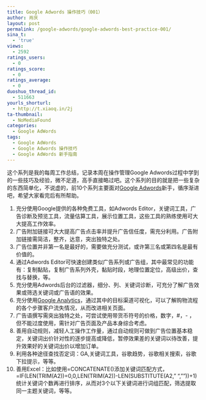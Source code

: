 ```yaml
---
title: Google Adwords 操作技巧（001）
author: 肖庆
layout: post
permalink: /google-adwords/google-adwords-best-practice-001/
sina_t:
  - 'true'
views:
  - 2592
ratings_users:
  - 0
ratings_score:
  - 0
ratings_average:
  - 0
duoshuo_thread_id:
  - 511663
yourls_shorturl:
  - http://t.xiaoq.in/2j
ta-thumbnail:
  - NoMediaFound
categories:
  - Google AdWords
tags:
  - Google AdWords
  - Google Adwords 操作技巧
  - Google AdWords 新手指南
---
```

<div>
  这个系列是我的每周工作总结，记录本周在操作管理Google Adwords过程中学到的一些技巧及经验，微不足道，高手直接略过吧。这个系列的目的就是把一些复杂的东西简单化，不说虚的，前10个系列主要面对<span class='wp_keywordlink'><a href="http://blog.xiaoq.in/google-adwords/" title="Google Adwords" target="_blank">Google Adwords</a></span>新手，循序渐进吧，希望大家看完后有所帮助。
</div>

1.  充分使用Google提供的各种免费工具，如Adwords Editor，关键词工具，广告诊断及预览工具，流量估算工具，展示位置工具，这些工具的熟练使用可大大提高工作效率。
2.  广告附加链接可大大提高广告点击率并提升广告信任度，需充分利用。广告附加链接需简洁，整齐，达意，突出独特之处。
3.  广告位置并非第一名是最好的，需要做充分测试，或许第三名或第四名是最有价值的。
4.  通过Adwords Editor可快速创建类似广告系列或广告组，其中最常见的功能有：复制黏贴，复制广告系列外壳，黏贴时段，地理位置定位，高级出价，查找与替换，等。
5.  充分使用Adwords后台的过滤器，细分、列、关键词诊断，可充分了解广告效果或筛选关键词或广告语的效果。
6.  充分使用<span class='wp_keywordlink'><a href="http://blog.xiaoq.in/google-analytics/" title="Google Analytics" target="_blank">Google Analytics</a></span>，通过其中的目标渠道可视化，可以了解购物流程的各个步骤客户流失情况，从而改进相关页面。
7.  广告语撰写需突出独特之处，可尝试使用带货币符号的价格，数字，#，- ，但不能过度使用，需针对广告页面及产品本身综合考虑。
8.  善用自动规则，减轻人工操作工作量，通过自动规则可做到广告位置基本稳定，关键词出价针对性的逐步提高或降低，暂停效果差的关键词以待改善，提升效果好的关键词出价以增加订单。
9.  利用各种途径查找否定词：GA,关键词工具，谷歌趋势，谷歌相关搜索，谷歌下拉提示，等等。
10. 善用Excel：比如使用=CONCATENATE()添加关键词匹配方式，=IF(LEN(TRIM(A2))=0,0,LEN(TRIM(A2))-LEN(SUBSTITUTE(A2,&#8221; &#8220;,&#8221;&#8221;))+1)统计关键词个数再进行排序，从而对3个以下关键词进行词组匹配，筛选提取同一主题关键词，等等。